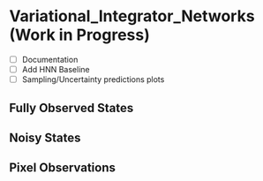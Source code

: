 # Variational_Integrator_Networks (Work in Progress)

- [ ] Documentation
- [ ] Add HNN Baseline
- [ ] Sampling/Uncertainty predictions plots

## Fully Observed States

## Noisy States

## Pixel Observations